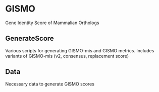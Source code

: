 # GISMO

Gene Identity Score of Mammalian Orthologs

## GenerateScore
Various scripts for generating GISMO-mis and GISMO metrics. 
Includes variants of GISMO-mis (v2, consensus, replacement score)

## Data
Necessary data to generate GISMO scores


